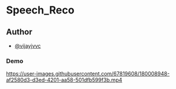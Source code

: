 # Speech_Reco

## Author
 
 - [@vijayjvvc](https://github.com/vijayjvvc) 

### Demo


https://user-images.githubusercontent.com/67819608/180008948-af2580d3-d3ed-4201-aa58-501dfb599f3b.mp4


